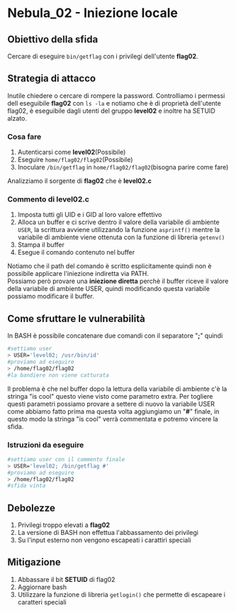 # Nebula_02 - Iniezione locale

## Obiettivo della sfida
Cercare di eseguire `bin/getflag` con i privilegi dell'utente **flag02**.

## Strategia di attacco
Inutile chiedere o cercare di rompere la password. Controlliamo i permessi dell eseguibile **flag02** con `ls -la` e notiamo che è di proprietà dell'utente flag02, è eseguibile dagli utenti del gruppo **level02** e inoltre ha SETUID alzato.  
### Cosa fare
1. Autenticarsi come **level02**(Possibile)
2. Eseguire `home/flag02/flag02`(Possibile)
3. Inoculare `/bin/getflag` in `home/flag02/flag02`(bisogna parire come fare)

Analizziamo il sorgente di **flag02** che è **level02.c**
### Commento di level02.c
1. Imposta tutti gli UID e i GID al loro valore effettivo
2. Alloca un buffer e ci scrive dentro il valore della variabile di ambiente `USER`, la scrittura avviene utilizzando la funzione `asprintf()` mentre la variabile di ambiente viene ottenuta con la funzione di libreria `getenv()`
3. Stampa il buffer
4. Esegue il comando contenuto nel buffer

Notiamo che il path del comando è scritto esplicitamente quindi non è possibile applicare l'iniezione indiretta via PATH.  
Possiamo però provare una **iniezione diretta** perchè il buffer riceve il valore della variabile di ambiente USER, quindi modificando questa variabile possiamo modificare il buffer.

## Come sfruttare le vulnerabilità
In BASH è possibile concatenare due comandi con il separatore "**;**" quindi
```bash
#settiamo user
> USER='level02; /usr/bin/id'
#proviamo ad eseguire
> /home/flag02/flag02
#la bandiere non viene catturata
```
Il problema è che nel buffer dopo la lettura della variabile di ambiente c'è la stringa "is cool" questo viene visto come parametro extra. Per togliere questi parametri possiamo provare a settere di nuovo la variabile USER come abbiamo fatto prima ma questa volta aggiungiamo un "**#**" finale, in questo modo la stringa "is cool" verrà commentata e potremo vincere la sfida.
### Istruzioni da eseguire 
```bash
#settiamo user con il commento finale
> USER='level02; /bin/getflag #'
#proviamo ad eseguire
> /home/flag02/flag02
#sfida vinta
```
## Debolezze
1. Privilegi troppo elevati a **flag02**
2. La versione di BASH non effettua l'abbassamento dei privilegi
3. Su l'input esterno non vengono escapeati i carattiri speciali

## Mitigazione
1. Abbassare il bit **SETUID** di flag02
2. Aggiornare bash
3. Utilizzare la funzione di libreria `getlogin()` che permette di escapeare i caratteri speciali
